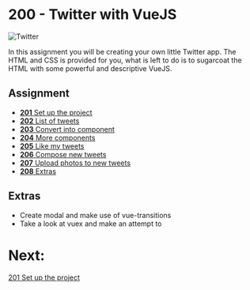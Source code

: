 # 200 - Twitter with VueJS
![Twitter](http://dobloit.se/images/workshop-yrgo/twitter.png)

In this assignment you will be creating your own little Twitter app. The HTML and CSS is provided for you, what is left to do is to sugarcoat the HTML with some powerful and descriptive VueJS.

## Assignment
- [**201** Set up the project](./201-setup.md)
- [**202** List of tweets](./202-list.md)
- [**203** Convert into component](./203-convert-into-component.md)
- [**204** More components](./204-more-components.md)
- [**205** Like my tweets](./205-like-my-tweets.md)
- [**206** Compose new tweets](./206-compose-new-tweets.md)
- [**207** Upload photos to new tweets](./207-upload-photos.md)
- [**208** Extras](./208-extras.md)

## Extras
- Create modal and make use of vue-transitions
- Take a look at vuex and make an attempt to 


# Next:
[201 Set up the project](./201-set-up.md)
